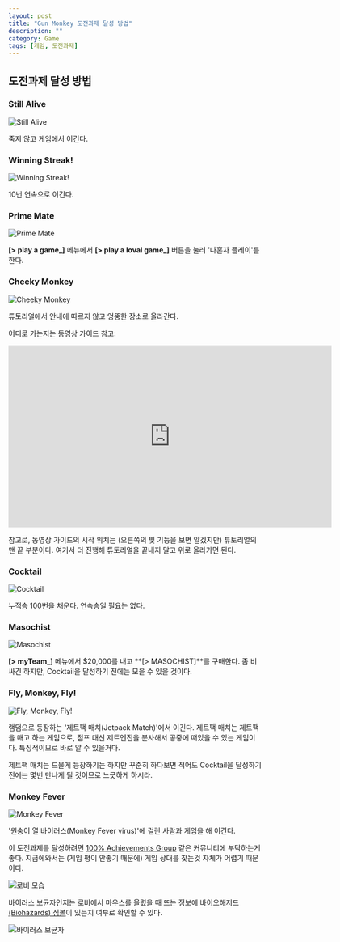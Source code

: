 ```yaml
---
layout: post
title: "Gun Monkey 도전과제 달성 방법"
description: ""
category: Game
tags: [게임, 도전과제]
---
```


## 도전과제 달성 방법

### Still Alive

![Still Alive](http://cdn.akamai.steamstatic.com/steamcommunity/public/images/apps/239450/f5dee8a64f342605b0af126f95654a36e0362fb2.jpg "Win a game without dying.")

죽지 않고 게임에서 이긴다.

### Winning Streak!

![Winning Streak!](http://cdn.akamai.steamstatic.com/steamcommunity/public/images/apps/239450/65cd4de9b875087a151b5dbbb92e851d53abd3fe.jpg "Win 10 games in a row.")

10번 연속으로 이긴다.

### Prime Mate

![Prime Mate](http://cdn.akamai.steamstatic.com/steamcommunity/public/images/apps/239450/3d59a39840d047ecaf3e6a730a948ddf64ab79dc.jpg "Play a Local Game against a real-life friend.")

**[> play a game_]** 메뉴에서  **[> play a loval game_]** 버튼을 눌러 '나혼자 플레이'를 한다.

### Cheeky Monkey

![Cheeky Monkey](http://cdn.akamai.steamstatic.com/steamcommunity/public/images/apps/239450/2506a9f10ee0f215204aa7accb3d3def79f4ff41.jpg "Break the tutorial.")

튜토리얼에서 안내에 따르지 않고 엉뚱한 장소로 올라간다.

어디로 가는지는 동영상 가이드 참고:

<iframe width="640" height="360" src="https://www.youtube.com/embed/ywjjgPCnwW4?feature=player_embedded" frameborder="0" allowfullscreen></iframe>

참고로, 동영상 가이드의 시작 위치는 (오른쪽의 빛 기둥을 보면 알겠지만) 튜토리얼의 맨 끝 부분이다. 여기서 더 진행해 튜토리얼을 끝내지 말고 위로 올라가면 된다.

### Cocktail

![Cocktail](http://cdn.akamai.steamstatic.com/steamcommunity/public/images/apps/239450/4b7d22d7f14f9fc05f6dd0b9df92f8cbeaf7f18d.jpg "Get a full-length tail.")

누적승 100번을 채운다. 연속승일 필요는 없다.

### Masochist

![Masochist](http://cdn.akamai.steamstatic.com/steamcommunity/public/images/apps/239450/1cf5474aaa5543711fbf80f611980c2d8d118ae2.jpg "Win a game with the Masochist perk.")

**[> myTeam_]** 메뉴에서 $20,000를 내고 **[> MASOCHIST]**를 구매한다. 좀 비싸긴 하지만, Cocktail을 달성하기 전에는 모을 수 있을 것이다.

### Fly, Monkey, Fly!

![Fly, Monkey, Fly!](http://cdn.akamai.steamstatic.com/steamcommunity/public/images/apps/239450/5bfb0c18ff2bbe13ed4eef93592cc4ccca71dafc.jpg "Win a Jetpack Match.")

램덤으로 등장하는 '제트팩 매치(Jetpack Match)'에서 이긴다. 제트팩 매치는 제트팩을 매고 하는 게임으로, 점프 대신 제트엔진을 분사해서 공중에 떠있을 수 있는 게임이다. 특징적이므로 바로 알 수 있을거다.

제트팩 매치는 드물게 등장하기는 하지만 꾸준히 하다보면 적어도 Cocktail을 달성하기 전에는 몇번 만나게 될 것이므로 느긋하게 하시라.

### Monkey Fever

![Monkey Fever](http://cdn.akamai.steamstatic.com/steamcommunity/public/images/apps/239450/aa94d92887102e273ab104fb532cffb214bf16b9.jpg "Beat an opponent who has the Monkey Fever virus.")

'원숭이 열 바이러스(Monkey Fever virus)'에 걸린 사람과 게임을 해 이긴다.

이 도전과제를 달성하려면 [100% Achievements Group](http://steamcommunity.com/groups/100pAG) 같은 커뮤니티에 부탁하는게 좋다. 지금에와서는 (게임 평이 안좋기 때문에) 게임 상대를 찾는것 자체가 어렵기 때문이다.

![로비 모습](https://lh6.googleusercontent.com/-nL7Yh2tkFMM/VQ2WOF9dm6I/AAAAAAAAPHI/moYklNFmcc0/w511/gunmonkey-server-otl.jpg "게임평이 안좋다는건 곧 같이 할 사람이 없다는 얘기다.")

바이러스 보균자인지는 로비에서 마우스를 올렸을 때 뜨는 정보에 [바이오해저드(Biohazards) 심볼](http://commons.wikimedia.org/wiki/File:Biohazard_symbol.svg)이 있는지 여부로 확인할 수 있다.

![바이러스 보균자](https://lh6.googleusercontent.com/-6EnJSfcfgy8/VQ2ScDtsuuI/AAAAAAAAPG4/LobcD7sepUM/w428/gunmonkey-virus.jpg "보균자는 로비에서 정보를 볼 때 바이오해저드 심볼이 표시된다.")
